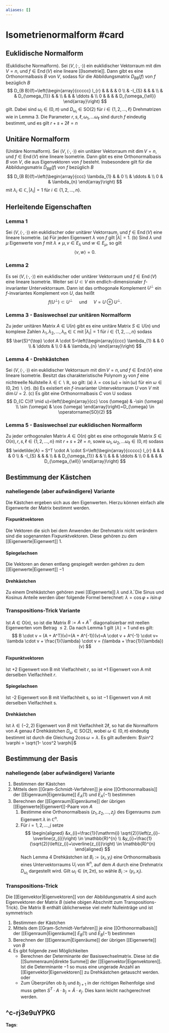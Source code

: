 ```yaml
---
aliases: []
---
```


# Isometrienormalform #card
## Euklidische Normalform
(Euklidische Normalform). Sei $(V,\langle\cdot, \cdot\rangle)$ ein euklidischer Vektorraum mit $\operatorname{dim} V=n$, und $f \in \operatorname{End}(V)$ eine lineare [[Isometrie]]. Dann gibt es eine Orthonormalbasis $B$ von $V$, sodass für die Abbildungsmatrix $D_{B B}(f)$ von $f$ bezüglich $B$
$$
D_{B B}(f)=\left(\begin{array}{ccccc}
I_{r} & & & & 0 \\
& -I_{S} & & & \\
& & D_{\omega_{1}} & & \\
& & & \ddots & \\
0 & & & & D_{\omega_{\ell}}
\end{array}\right)
$$
gilt. Dabei sind $\omega_{i} \in(0, \pi)$ und $D_{\omega_{i}} \in \mathrm{SO}(2)$ für $i \in\{1,2, \ldots, \ell\}$ Drehmatrizen wie in Lemma 3. Die Parameter $r, s, \ell, \omega_{1}, \ldots \omega_{\ell}$ sind durch $f$ eindeutig bestimmt, und es gilt $r+s+2 \ell=n$
## Unitäre Normalform
(Unitäre Normalform). Sei $(V,\langle\cdot, \cdot\rangle)$ ein unitärer Vektorraum mit $\operatorname{dim} V=n$, und $f \in \operatorname{End}(V)$ eine lineare Isometrie. Dann gibt es eine Orthonormalbasis $B$ von $V$, die aus Eigenvektoren von $f$ besteht. Insbesondere gilt für die Abbildungsmatrix $D_{B B}(f)$ von $f$ bezüglich $B$
$$
D_{B B}(f)=\left(\begin{array}{ccc}
\lambda_{1} & & 0 \\
& \ddots & \\
0 & & \lambda_{n}
\end{array}\right)
$$
mit $\lambda_{i} \in \mathbb{C},\left|\lambda_{i}\right|=1$ für $i \in\{1,2, \ldots, n\}$.
## Herleitende Eigenschaften
### Lemma 1
Sei $(V,\langle\cdot, \cdot\rangle)$ ein euklidischer oder unitärer Vektorraum, und $f \in \operatorname{End}(V)$ eine lineare Isometrie.
(a) Für jeden Eigenwert $\lambda$ von $f$ gilt $|\lambda|=1$.
(b) Sind $\lambda$ und $\mu$ Eigenwerte von $f$ mit $\lambda \neq \mu, v \in E_{\lambda}$ und $w \in E_{\mu}$, so gilt
$$
\langle v, w\rangle=0 .
$$
### Lemma 2
Es sei $(V,\langle\cdot, \cdot\rangle)$ ein euklidischer oder unitärer Vektorraum und $f \in \operatorname{End}(V)$ eine lineare Isometrie. Weiter sei $U \subset V$ ein endlich-dimensionaler $f$-invarianter Untervektorraum. Dann ist das orthogonale Komplement $U^{\perp}$ ein $f$-invariantes Komplement von $U$, das heißt
$$
f\left(U^{\perp}\right) \subset U^{\perp} \quad \text { und } \quad V=U \oplus U^{\perp} .
$$
### Lemma 3 - Basiswechsel zur unitären Normalform
Zu jeder unitären Matrix $A \in \mathrm{U}(n)$ gibt es eine unitäre Matrix $S \in \mathrm{U}(n)$ und komplexe Zahlen $\lambda_{1}, \lambda_{2}, \ldots, \lambda_{n} \in \mathbb{C}$ mit $\left|\lambda_{i}\right|=1$ für $i \in\{1,2, \ldots, n\}$ sodass
$$
\bar{S}^{\top} \cdot A \cdot S=\left(\begin{array}{ccc}
\lambda_{1} & & 0 \\
& \ddots & \\
0 & & \lambda_{n}
\end{array}\right)
$$
### Lemma 4 - Drehkästchen
Sei $(V,\langle\cdot, \cdot\rangle)$ ein euklidischer Vektorraum mit $\operatorname{dim} V=n, u n d ~ f \in \operatorname{End}(V)$ eine lineare Isometrie. Besitzt das charakteristische Polynom $\chi_{f}$ von $f$ eine nichtreelle Nullstelle $\lambda \in \mathbb{C} \backslash \mathbb{R}$, so gilt:
(a) $\lambda=\cos (\omega)+\mathrm{i} \sin (\omega)$ für ein $\omega \in(0,2 \pi) \backslash\{\pi\}$.
(b) Es existiert ein $f$-invarianter Untervektorraum $U$ von $V$ mit $\operatorname{dim} U=2 .$
(c) Es gibt eine Orthonormalbasis $C$ von U sodass
$$
D_{C C}(f \mid u)=\left(\begin{array}{cc}
\cos (\omega) & -\sin (\omega) \\
\sin (\omega) & \cos (\omega)
\end{array}\right)=D_{\omega} \in \operatorname{SO}(2)
$$
### Lemma 5 - Basiswechsel zur euklidischen Normalform
Zu jeder orthogonalen Matrix $A \in \mathrm{O}(n)$ gibt es eine orthogonale Matrix $S \in \mathrm{O}(n), r, s, \ell \in\{1,2, \ldots, n\}$ mit $r+s+2 \ell=n$, sowie $\omega_{1}, \omega_{2}, \ldots \omega_{\ell} \in(0, \pi)$ sodass
$$
\widetilde{A} = S^T \cdot A \cdot S=\left(\begin{array}{ccccc}
I_{r} & & & & 0 \\
& -I_{S} & & & \\
& & D_{\omega_{1}} & & \\
& & & \ddots & \\
0 & & & & D_{\omega_{\ell}}
\end{array}\right)
$$
## Bestimmung der Kästchen
### naheliegende (aber aufwändigere) Variante
Die Kästchen ergeben sich aus den Eigenwerten. Hierzu können einfach alle Eigenwerte der Matrix bestimmt werden.
#### Fixpunktvektoren
Die Vektoren die sich bei dem Anwenden der Drehmatrix nicht verändern sind die sogenannten Fixpunktvektoren. Diese gehören zu dem [[Eigenwerte|Eigenwert]] $1$.
#### Spiegelachsen
Die Vektoren an denen entlang gespiegelt werden gehören zu dem [[Eigenwerte|Eigenwert]] $-1$
#### Drehkästchen
Zu einem Drehkästchen gehören zwei [[Eigenwerte]] $\lambda$ und $\bar{\lambda}$. Die Sinus und Kosinus Anteile werden über folgende Formel berechnet: $\lambda = \cos \varphi + i \sin \varphi$ 

### Transpositions-Trick Variante
Ist $A \in \mathrm{O}(n)$, so ist die Matrix $B:=A+A^{\top}$ diagonalisierbar mit reellen Eigenwerten vom Betrag $\leq 2$. Da nach Lemma 1 gilt $\mid \lambda \mid =1$ und es gilt:
$$
B \cdot v = (A + A^T)(v)=(A + A^{-1})(v)=A \cdot v + A^{-1} \cdot v= \lambda \cdot v + \frac{1}{\lambda} \cdot v = (\lambda + \frac{1}{\lambda})(v)
$$
#### Fixpunktvektoren
Ist $+2$ Eigenwert von $\mathrm{B}$ mit Vielfachheit $r$, so ist $+1$ Eigenwert von A mit derselben Vielfachheit $r$.
#### Spiegelachsen
Ist -2 Eigenwert von $\mathrm{B}$ mit Vielfachheit s, so ist $-1$ Eigenwert von $A$ mit derselben Vielfachheit s.
#### Drehkästchen
Ist $\lambda \in(-2,2)$ Eigenwert von $B$ mit Vielfachheit $2 \ell$, so hat die Normalform von $A$ genau $\ell$ Drehkästchen $D_{\omega} \in \mathrm{SO}(2)$, wobei $\omega \in(0, \pi)$ eindeutig bestimmt ist durch die Gleichung $2 \cos \omega=\lambda$. Es gilt außerdem: $\sin^2 \varphi = \sqrt{1- \cos^2 \varphi}$

## Bestimmung der Basis
### naheliegende (aber aufwändigere) Variante
1. Bestimmen der Kästchen
2. Mittels dem [[Gram-Schmidt-Verfahren]] je eine [[Orthonormalbasis]] der [[Eigenraum|Eigenräume]] $E_A(1)$ und $E_A(-1)$ bestimmen
3. Berechnen der [[Eigenraum|Eigenräume]] der übrigen [[Eigenwerte|Eigenwert]]-Paare von $A$
	1. Bestimme eine Orthonormalbasis $\left(z_{1}, z_{2}, \ldots, z_{j}\right)$ des Eigenraums zum Eigenwert $\lambda$ in $\mathbb{C}^{n}$.
	2. Für $i=1,2, \ldots, j$ setze
$$
\begin{aligned}
&x_{i}=\frac{1}{\mathrm{i} \sqrt{2}}\left(z_{i}-\overline{z_{i}}\right) \in \mathbb{R}^{n} \\
&y_{i}=\frac{1}{\sqrt{2}}\left(z_{i}+\overline{z_{i}}\right) \in \mathbb{R}^{n}
\end{aligned}
$$
		Nach Lemma 4 Drehkästchen ist $B_{i}:=\left(x_{i}, y_{i}\right)$ eine Orthonormalbasis eines Untervektorraums $U_{i}$ von $\mathbb{R}^{n}$, auf dem $A$ durch eine Drehmatrix $D_{\omega_{i}}$ dargestellt wird. Gilt $\omega_{i} \in(\pi, 2 \pi)$, so wähle $B_{i}:=\left(y_{i}, x_{i}\right)$.
### Transpositions-Trick
Die [[Eigenvektor|Eigenvektoren]] von der Abbildungsmatrix $A$ sind auch Eigenvektoren der Matrix $B$ (siehe obigen Abschnitt zum Transpositions-Trick). Die Matrix B enthält üblicherweise viel mehr Nulleinträge und ist symmetrisch
1. Bestimmen der Kästchen
2. Mittels dem [[Gram-Schmidt-Verfahren]] je eine [[Orthonormalbasis]] der [[Eigenraum|Eigenräume]] $E_B(1)$ und $E_B(-1)$ bestimmen
3. Berechnen der [[Eigenraum|Eigenräume]] der übrigen [[Eigenwerte]] von $B$
4. Es gibt folgende zwei Möglichkeiten
	- Berechnen der Determinante der Basiswechselmatrix. Diese ist die [[Summenraum|direkte Summe]] der [[Eigenvektor|Eigenvektoren]]. Ist die Determinante $-1$ so muss eine ungerade Anzahl an [[Eigenvektor|Eigenvektoren]] zu Drehkästchen getauscht werden. oder 
	- Zum Überprüfen ob $b_j$ und $b_{j+1}$ in der richtigen Reihenfolge sind muss gelten $S^T \cdot A \cdot b_j = \widetilde{A} \cdot e_j.$ Dies kann leicht nachgerechnet werden.

^c-rj3e9uYPKG
---
**Tags**: 